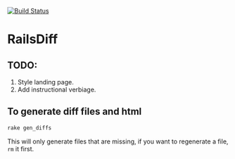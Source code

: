 [![Build Status](https://secure.travis-ci.org/jswanner/RailsDiff.png)](http://travis-ci.org/jswanner/RailsDiff)

# RailsDiff

## TODO:

1. Style landing page.
2. Add instructional verbiage.

## To generate diff files and html

```sh
rake gen_diffs
```

This will only generate files that are missing, if you want to
regenerate a file, `rm` it first.
